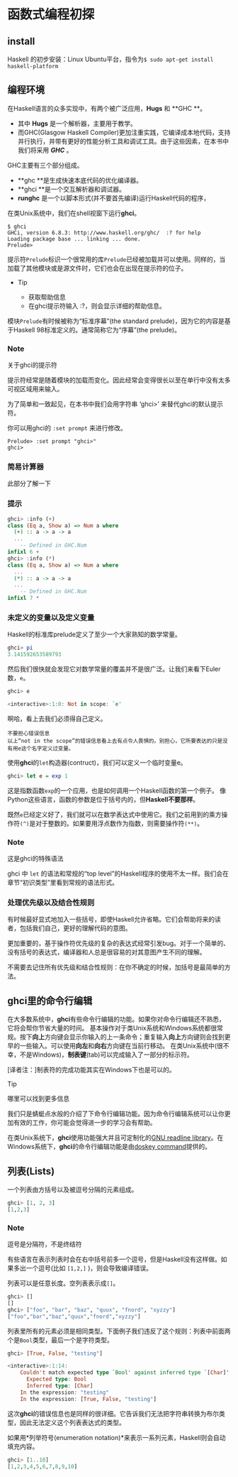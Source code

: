 # 函数式编程初探



## install

Haskell 的初步安装：Linux Ubuntu平台，指令为`$ sudo apt-get install haskell-platform `



## 编程环境

在Haskell语言的众多实现中，有两个被广泛应用，**Hugs** 和 **GHC **。

- 其中 **Hugs** 是一个解析器，主要用于教学。
- 而GHC(Glasgow Haskell Compiler)更加注重实践，它编译成本地代码，支持并行执行，并带有更好的性能分析工具和调试工具。由于这些因素，在本书中我们将采用 ***GHC*** 。

GHC主要有三个部分组成。

- **ghc **是生成快速本底代码的优化编译器。
- **ghci **是一个交互解析器和调试器。
- **runghc** 是一个以脚本形式(并不要首先编译)运行Haskell代码的程序，

在类Unix系统中，我们在shell视窗下运行**ghci**。

```shell
$ ghci
GHCi, version 6.8.3: http://www.haskell.org/ghc/  :? for help
Loading package base ... linking ... done.
Prelude>
```

提示符`Prelude`标识一个很常用的库`Prelude`已经被加载并可以使用。同样的，当加载了其他模块或是源文件时，它们也会在出现在提示符的位子。

- Tip

    - 获取帮助信息
    - 在ghci提示符输入 :?，则会显示详细的帮助信息。

模块`Prelude`有时候被称为“标准序幕”(the standard prelude)，因为它的内容是基于Haskell 98标准定义的。通常简称它为“序幕”(the prelude)。

### Note

关于ghci的提示符

提示符经常是随着模块的加载而变化。因此经常会变得很长以至在单行中没有太多可视区域用来输入。

为了简单和一致起见，在本书中我们会用字符串 ‘ghci>’ 来替代ghci的默认提示符。

你可以用ghci的 `:set prompt` 来进行修改。

```
Prelude> :set prompt "ghci>"
ghci>
```

### 简易计算器

此部分了解一下

### 提示

```haskell
ghci> :info (+)
class (Eq a, Show a) => Num a where
  (+) :: a -> a -> a
  ...
    -- Defined in GHC.Num
infixl 6 +
ghci> :info (*)
class (Eq a, Show a) => Num a where
  ...
  (*) :: a -> a -> a
  ...
    -- Defined in GHC.Num
infixl 7 *
```

### 未定义的变量以及定义变量

Haskell的标准库prelude定义了至少一个大家熟知的数学常量。

```haskell
ghci> pi
3.141592653589793
```

然后我们很快就会发现它对数学常量的覆盖并不是很广泛。让我们来看下Euler数，`e`。

```haskell
ghci> e

<interactive>:1:0: Not in scope: `e'
```

啊哈，看上去我们必须得自己定义。

```
不要担心错误信息
以上“not in the scope”的错误信息看上去有点令人畏惧的。别担心，它所要表达的只是没有用e这个名字定义过变量。
```

使用**ghci**的`let`构造器(contruct)，我们可以定义一个临时变量e。

```haskell
ghci> let e = exp 1
```

这是指数函数`exp`的一个应用，也是如何调用一个Haskell函数的第一个例子。 像Python这些语言，函数的参数是位于括号内的，但**Haskell不要那样**。

既然`e`已经定义好了，我们就可以在数学表达式中使用它。我们之前用到的乘方操作符`(^)`是对于整数的。如果要用浮点数作为指数，则需要操作符`(**)`。

### Note

这是ghci的特殊语法

ghci 中 `let` 的语法和常规的“top level”的Haskell程序的使用不太一样。我们会在章节“初识类型”里看到常规的语法形式。

### 处理优先级以及结合性规则

有时候最好显式地加入一些括号，即使Haskell允许省略。它们会帮助将来的读者，包括我们自己，更好的理解代码的意图。

更加重要的，基于操作符优先级的复杂的表达式经常引发bug。对于一个简单的、没有括号的表达式，编译器和人总是很容易的对其意图产生不同的理解。

不需要去记住所有优先级和结合性规则：在你不确定的时候，加括号是最简单的方法。

## ghci里的命令行编辑

在大多数系统中，**ghci**有些命令行编辑的功能。如果你对命令行编辑还不熟悉，它将会帮你节省大量的时间。 基本操作对于类Unix系统和Windows系统都很常规。按下**向上**方向键会显示你输入的上一条命令；重复输入**向上**方向键则会找到更早的一些输入。可以使用**向左**和**向右**方向键在当前行移动。 在类Unix系统中(很不幸，不是Windows)，**制表键**(tab)可以完成输入了一部分的标示符。

[译者注：]制表符的完成功能其实在Windows下也是可以的。

Tip

哪里可以找到更多信息

我们只是蜻蜓点水般的介绍了下命令行编辑功能。因为命令行编辑系统可以让你更加有效的工作，你可能会觉得进一步的学习会有帮助。

在类Unix系统下，**ghci**使用功能强大并且可定制化的[GNU readline library](http://tiswww.case.edu/php/chet/readline/rltop.html#Documentation)。在Windows系统下，**ghci**的命令行编辑功能是由[doskey command](http://www.microsoft.com/resources/documentation/windows/xp/all/proddocs/en-us/doskey.mspx)提供的。

## 列表(Lists)

一个列表由方括号以及被逗号分隔的元素组成。

```haskell
ghci> [1, 2, 3]
[1,2,3]
```

### Note

逗号是分隔符，不是终结符

有些语言在表示列表时会在右中括号前多一个逗号，但是Haskell没有这样做。如果多出一个逗号(比如 `[1,2,]` )，则会导致编译错误。

列表可以是任意长度。空列表表示成`[]`。

```haskell
ghci> []
[]
ghci> ["foo", "bar", "baz", "quux", "fnord", "xyzzy"]
["foo","bar","baz","quux","fnord","xyzzy"]
```

列表里所有的元素必须是相同类型。下面例子我们违反了这个规则：列表中前面两个是`Bool`类型，最后一个是字符类型。

```haskell
ghci> [True, False, "testing"]

<interactive>:1:14:
    Couldn't match expected type `Bool' against inferred type `[Char]'
      Expected type: Bool
      Inferred type: [Char]
    In the expression: "testing"
    In the expression: [True, False, "testing"]
```

这次**ghci**的错误信息也是同样的很详细。它告诉我们无法把字符串转换为布尔类型，因此无法定义这个列表表达式的类型。

如果用*列举符号(enumeration notation)*来表示一系列元素，Haskell则会自动填充内容。

```haskell
ghci> [1..10]
[1,2,3,4,5,6,7,8,9,10]
```

